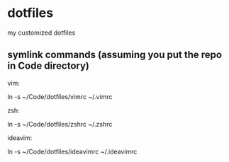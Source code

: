 # dotfiles
my customized dotfiles

## symlink commands (assuming you put the repo in Code directory)
vim:

ln -s ~/Code/dotfiles/vimrc ~/.vimrc

zsh:

ln -s ~/Code/dotfiles/zshrc ~/.zshrc

ideavim:

ln -s ~/Code/dotfiles/ideavimrc ~/.ideavimrc
